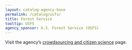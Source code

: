 ```yaml
---
layout: catalog-agency-base
permalink: /catalog/usfs/
title: Forest Service
tooltip: USFS
agency_sponsor: U.S. Forest Service (USFS)
---
```


<p>Visit the agency’s <a href="https://www.fs.fed.us/working-with-us/citizen-science" target="blank" rel="noopener">crowdsourcing and citizen science</a> page.</p>
